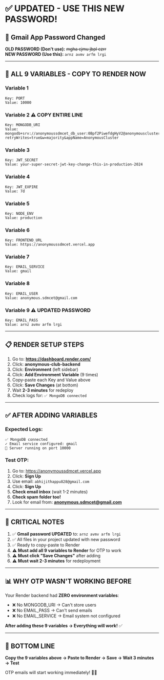 # ✅ UPDATED - USE THIS NEW PASSWORD!

## 🔄 Gmail App Password Changed

**OLD PASSWORD (Don't use):** ~~mgha cjmu jbpl ezrr~~  
**NEW PASSWORD (Use this):** `arnz avmv arfm lrgi`

---

## 🎯 ALL 9 VARIABLES - COPY TO RENDER NOW

### Variable 1
```
Key: PORT
Value: 10000
```

### Variable 2 ⚠️ COPY ENTIRE LINE
```
Key: MONGODB_URI
Value: mongodb+srv://anonymoussdmcet_db_user:0Bpf2PiwefdgHyV2@anonymouscluster.5kizb.mongodb.net/anonymoussdmcet_db?retryWrites=true&w=majority&appName=AnonymousCluster
```

### Variable 3
```
Key: JWT_SECRET
Value: your-super-secret-jwt-key-change-this-in-production-2024
```

### Variable 4
```
Key: JWT_EXPIRE
Value: 7d
```

### Variable 5
```
Key: NODE_ENV
Value: production
```

### Variable 6
```
Key: FRONTEND_URL
Value: https://anonymoussdmcet.vercel.app
```

### Variable 7
```
Key: EMAIL_SERVICE
Value: gmail
```

### Variable 8
```
Key: EMAIL_USER
Value: anonymous.sdmcet@gmail.com
```

### Variable 9 ⚠️ UPDATED PASSWORD
```
Key: EMAIL_PASS
Value: arnz avmv arfm lrgi
```

---

## 📋 RENDER SETUP STEPS

1. Go to: **https://dashboard.render.com/**
2. Click: **anonymous-club-backend**
3. Click: **Environment** (left sidebar)
4. Click: **Add Environment Variable** (9 times)
5. Copy-paste each Key and Value above
6. Click: **Save Changes** (at bottom)
7. Wait **2-3 minutes** for redeploy
8. Check logs for: `✅ MongoDB connected`

---

## ✅ AFTER ADDING VARIABLES

### Expected Logs:
```
✅ MongoDB connected
✓ Email service configured: gmail
🚀 Server running on port 10000
```

### Test OTP:
1. Go to: https://anonymoussdmcet.vercel.app
2. Click: **Sign Up**
3. Use email: `abhijithappu828@gmail.com`
4. Click: **Sign Up**
5. **Check email inbox** (wait 1-2 minutes)
6. **Check spam folder too!**
7. Look for email from: **anonymous.sdmcet@gmail.com**

---

## 🎯 CRITICAL NOTES

1. ✅ **Gmail password UPDATED** to: `arnz avmv arfm lrgi`
2. ✅ All files in your project updated with new password
3. ✅ Ready to copy-paste to Render
4. ⚠️ **Must add all 9 variables to Render** for OTP to work
5. ⚠️ **Must click "Save Changes"** after adding
6. ⚠️ **Must wait 2-3 minutes** for redeployment

---

## 📊 WHY OTP WASN'T WORKING BEFORE

Your Render backend had **ZERO environment variables**:
- ❌ No MONGODB_URI → Can't store users
- ❌ No EMAIL_PASS → Can't send emails
- ❌ No EMAIL_SERVICE → Email system not configured

**After adding these 9 variables → Everything will work!** ✅

---

## 🚀 BOTTOM LINE

**Copy the 9 variables above → Paste to Render → Save → Wait 3 minutes → Test**

OTP emails will start working immediately! 📧✨

